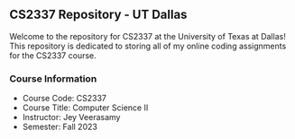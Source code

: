 ## CS2337 Repository - UT Dallas

Welcome to the repository for CS2337 at the University of Texas at Dallas! This repository is dedicated to storing all of my online coding assignments for the CS2337 course.

### Course Information
* Course Code: CS2337
* Course Title: Computer Science II
* Instructor: Jey Veerasamy
* Semester: Fall 2023

